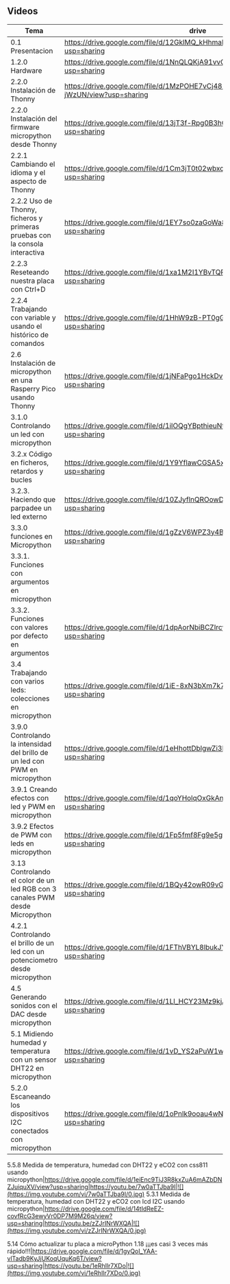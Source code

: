 ## Videos

Tema|drive|youtube|imagen
---|---|---|---
0.1 Presentacion| https://drive.google.com/file/d/12GklMQ_kHhmaNFoXg7iAVYlvCgptHA_4/view?usp=sharing|https://youtu.be/Y2018fMlSvQ|![](https://img.youtube.com/vi/Y2018fMlSvQ/0.jpg)
1.2.0 Hardware|https://drive.google.com/file/d/1NnQLQKjA91vvCVVEq0fFnuUqCEhDqgMq/view?usp=sharing|https://youtu.be/71iY2yi2TBU|![](https://img.youtube.com/vi/71iY2yi2TBU/0.jpg)
2.2.0 Instalación de Thonny|https://drive.google.com/file/d/1MzPOHE7vCj482CQhV7m7ZcZ99B-jWzUN/view?usp=sharing|https://youtu.be/Y0AMEYzImNQ|![](https://img.youtube.com/vi/Y0AMEYzImNQ/0.jpg)
2.2.0 Instalación del firmware micropython desde Thonny|https://drive.google.com/file/d/13jT3f-Rpg0B3hGgYMIPP_kP-4qlEFC0n/view?usp=sharing|https://youtu.be/stet0c-Re_U|![](https://img.youtube.com/vi/stet0c-Re_U/0.jpg)
2.2.1 Cambiando el  idioma y el aspecto de Thonny|https://drive.google.com/file/d/1Cm3jT0t02wbxcsdSlMpNwhWpcaQ02BM-/view?usp=sharing|https://youtu.be/KD9TczjAtrg|![](https://img.youtube.com/vi/KD9TczjAtrg/0.jpg)
2.2.2 Uso de Thonny, ficheros y primeras pruebas con  la consola interactiva|https://drive.google.com/file/d/1EY7so0zaGoWa8lE_LkfqSC4pnDkX7mdg/view?usp=sharing|https://youtu.be/AmRLlqqayU0|![](https://img.youtube.com/vi/AmRLlqqayU0/0.jpg)
2.2.3 Reseteando nuestra placa con Ctrl+D|https://drive.google.com/file/d/1xa1M2I1YBvTQPHda-ZxlKq8ppkFAN7JB/view?usp=sharing|https://youtu.be/WuLIouCjEJ8|![](https://img.youtube.com/vi/WuLIouCjEJ8/0.jpg)
2.2.4 Trabajando con variable y usando el histórico de comandos|https://drive.google.com/file/d/1HhW9zB-PT0gGMtGt_d3NPaJJhFLSrbq8/view?usp=sharing|https://youtu.be/T8nB3y1qaUk|![](https://img.youtube.com/vi/T8nB3y1qaUk/0.jpg)
2.6 Instalación de micropython en una Rasperry Pico usando Thonny|https://drive.google.com/file/d/1jNFaPgo1HckDvHj6SmLgEPQWFh6xlxvm/view?usp=sharing|https://youtu.be/obd4fFh26Co|https://img.youtube.com/vi/obd4fFh26Co/0.jpg
3.1.0 Controlando un led con micropython|https://drive.google.com/file/d/1ilOQgYBpthieuNtHMCdaJRuw3WpiQD0m/view?usp=sharing|https://youtu.be/yWNAUPYGEYM|![](https://img.youtube.com/vi/yWNAUPYGEYM/0.jpg)
3.2.x Código en ficheros, retardos y bucles |https://drive.google.com/file/d/1Y9YflawCGSA5x_geFnqu7utkpKzvgoKo/view?usp=sharing|https://youtu.be/VtJlZL4RD50|![](https://img.youtube.com/vi/VtJlZL4RD50/0.jpg)
3.2.3. Haciendo que parpadee un led externo|https://drive.google.com/file/d/10ZJyflnQROowDhB3bbCjvBDCdjPPDw_v/view?usp=sharing|https://youtu.be/JlYe15iXzys|![]((https://img.youtube.com/vi/JlYe15iXzys/0.jpg)
3.3.0 funciones en Micropython|https://drive.google.com/file/d/1gZzV6WPZ3y4BWnsdsdfxEDZzA0ZieE9y/view?usp=sharing|https://youtu.be/EFNGsPkxTnI|![](https://img.youtube.com/vi/EFNGsPkxTnI/0.jpg)
3.3.1. Funciones con argumentos en micropython| |https://youtu.be/s4ml7qAMrX0)|![](https://img.youtube.com/vi/s4ml7qAMrX0/0.jpg)
3.3.2. Funciones con valores por defecto en argumentos|https://drive.google.com/file/d/1dpAorNbiBCZIrcyq_lpbgHfPtp19MLlM/view?usp=sharing|https://youtu.be/fjk6Z1VXD9s|![](https://img.youtube.com/vi/fjk6Z1VXD9s/0.jpg)
3.4 Trabajando con varios leds: colecciones en micropython|https://drive.google.com/file/d/1iE-8xN3bXm7k7JrYEHPMoP-7VKyWkRne/view?usp=sharing|https://youtu.be/p4C39bT0rLc|![](https://img.youtube.com/vi/p4C39bT0rLc/0.jpg)
3.9.0 Controlando la intensidad del brillo de un led con PWM en micropython|https://drive.google.com/file/d/1eHhottDblgwZi3hrfRxSA47_Qs2WW3ZR/view?usp=sharing|https://youtu.be/wmpXpMSffZ0|![](https://img.youtube.com/vi/wmpXpMSffZ0/0.jpg)
3.9.1 Creando efectos con led y  PWM en micropython|https://drive.google.com/file/d/1qoYHolqOxGkAnAhK1oGlvARQG0a055dJ/view?usp=sharing|https://youtu.be/_s7DdgWlI3c|![](https://img.youtube.com/vi/_s7DdgWlI3c/0.jpg)
3.9.2 Efectos de PWM con leds en micropython|https://drive.google.com/file/d/1Fp5fmf8Fg9e5gt16gUCjjre7QLcoxjUY/view?usp=sharing|https://youtu.be/SxqxZsGfkCo|![](https://img.youtube.com/vi/SxqxZsGfkCo/0.jpg)
3.13 Controlando el color de un led RGB con 3 canales PWM desde Micropython|https://drive.google.com/file/d/1BQy42owR09vGFqwpfse2RmkrMFTPZh4Y/view?usp=sharing|https://youtu.be/xeWRiRDRcIo|![](https://img.youtube.com/vi/xeWRiRDRcIo/0.jpg)
4.2.1 Controlando el brillo de un led con un potenciometro desde micropython|https://drive.google.com/file/d/1FThVBYL8lbukJY-_nbOo2f16-vFW-zEL/view?usp=sharing|https://youtu.be/2W60ob8Xrww|![](https://img.youtube.com/vi/2W60ob8Xrww/0.jpg)
4.5 Generando sonidos con el DAC desde micropython|https://drive.google.com/file/d/1Ll_HCY23Mz9kjA7v62dFwHFGNgsLG5m7/view?usp=sharing|https://youtu.be/SSsVXn14PVU|![](https://img.youtube.com/vi/SSsVXn14PVU/0.jpg)
5.1 Midiendo humedad y temperatura con un sensor DHT22 en micropython|https://drive.google.com/file/d/1vD_YS2aPuW1wdRUmI0XrEllX7eWjO0uw/view?usp=sharing|https://youtu.be/As10gfvxEdw|![](https://img.youtube.com/vi/As10gfvxEdw/0.jpg)
5.2.0 Escaneando los dispositivos I2C conectados con micropython|https://drive.google.com/file/d/1oPnlk9ooau4wNHKiuuwoGGymZ9kr-kw8/view?usp=sharing|https://youtu.be/Ey0BQpFMaDs|![](https://img.youtube.com/vi/Ey0BQpFMaDs/0.jpg)

5.5.8 Medida de temperatura, humedad con DHT22 y eCO2 con css811 usando micropython|https://drive.google.com/file/d/1eiEnc9TiJ3R8kxZuA6mAZbDNZJuiquXV/view?usp=sharing|https://youtu.be/7w0aTTJba9I|![](https://img.youtube.com/vi/7w0aTTJba9I/0.jpg)
5.3.1 Medida de temperatura, humedad con DHT22 y eCO2 con lcd I2C usando micropython|https://drive.google.com/file/d/14tIdReEZ-covfRcG3ewyVr0DP7M9M26q/view?usp=sharing|https://youtu.be/zZJrINrWXQA|![](https://img.youtube.com/vi/zZJrINrWXQA/0.jpg)

5.14  Cómo actualizar tu placa a microPython 1.18  ¡¡¡es casi 3 veces más rápido!!!|https://drive.google.com/file/d/1gyQoI_YAA-vlTadb9KyJjUKoqUquKq6T/view?usp=sharing|https://youtu.be/1eRhIlr7XDo|![](https://img.youtube.com/vi/1eRhIlr7XDo/0.jpg)


